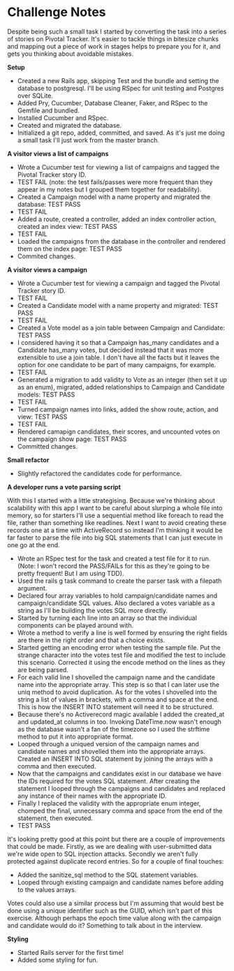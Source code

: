# Challenge Notes

Despite being such a small task I started by converting the task into a series of stories on Pivotal Tracker. It's easier to tackle things in bitesize chunks and mapping out a piece of work in stages helps to prepare you for it, and gets you thinking about avoidable mistakes.

**Setup**

-   Created a new Rails app, skipping Test and the bundle and setting the database to postgresql. I'll be using RSpec for unit testing and Postgres over SQLite.
-   Added Pry, Cucumber, Database Cleaner, Faker, and RSpec to the Gemfile and bundled.
-   Installed Cucumber and RSpec.
-   Created and migrated the database.
-   Initialized a git repo, added, committed, and saved. As it's just me doing a small task I'll just work from the master branch.

**A visitor views a list of campaigns**

-   Wrote a Cucumber test for viewing a list of campaigns and tagged the Pivotal Tracker story ID.
-   TEST FAIL (note: the test fails/passes were more frequent than they appear in my notes but I grouped them together for readability).
-   Created a Campaign model with a name property and migrated the database: TEST PASS
-   TEST FAIL
-   Added a route, created a controller, added an index controller action, created an index view: TEST PASS
-   TEST FAIL
-   Loaded the campaigns from the database in the controller and rendered them on the index page: TEST PASS
-   Commited changes.

**A visitor views a campaign**

-   Wrote a Cucumber test for viewing a campaign and tagged the Pivotal Tracker story ID.
-   TEST FAIL
-   Created a Candidate model with a name property and migrated: TEST PASS
-   TEST FAIL
-   Created a Vote model as a join table between Campaign and Candidate: TEST PASS
-   I considered having it so that a Campaign has_many candidates and a Candidate has_many votes, but decided instead that it was more extensible to use a join table. I don't have all the facts but it leaves the option for one candidate to be part of many campaigns, for example.
-   TEST FAIL
-   Generated a migration to add validity to Vote as an integer (then set it up as an enum), migrated, added relationships to Campaign and Candidate models: TEST PASS
-   TEST FAIL
-   Turned campaign names into links, added the show route, action, and view: TEST PASS
-   TEST FAIL
-   Rendered camapign candidates, their scores, and uncounted votes on the campaign show page: TEST PASS
-   Committed changes.

**Small refactor**

- Slightly refactored the candidates code for performance.

**A developer runs a vote parsing script**

With this I started with a little strategising. Because we're thinking about scalability with this app I want to be careful about slurping a whole file into memory, so for starters I'll use a sequential method like foreach to read the file, rather than something like readlines. Next I want to avoid creating these records one at a time with ActiveRecord so instead I'm thinking it would be far faster to parse the file into big SQL statements that I can just execute in one go at the end.

-   Wrote an RSpec test for the task and created a test file for it to run. (Note: I won't record the PASS/FAILs for this as they're going to be pretty frequent! But I am using TDD).
- Used the rails g task command to create the parser task with a filepath argument.
-   Declared four array variables to hold campaign/candidate names and campaign/candidate SQL values. Also declared a votes variable as a string as I'll be building the votes SQL more directly.
- Started by turning each line into an array so that the individual components can be played around with.
-   Wrote a method to verify a line is well formed by ensuring the right fields are there in the right order and that a choice exists.
- Started getting an encoding error when testing the sample file. Put the strange character into the votes test file and modified the test to include this scenario. Corrected it using the encode method on the lines as they are being parsed.
- For each valid line I shovelled the campaign name and the candidate name into the appropriate array. This step is so that I can later use the uniq method to avoid duplication. As for the votes I shovelled into the string a list of values in brackets, with a comma and space at the end. This is how the INSERT INTO statement will need it to be structured.
- Because there's no Activerecord magic available I added the created_at and updated_at columns in too. Invoking DateTime.now wasn't enough as the database wasn't a fan of the timezone so I used the strftime method to put it into appropriate format.
- Looped through a uniqued version of the campaign names and candidate names and shovelled them into the appropriate arrays. Created an INSERT INTO SQL statement by joining the arrays with a comma and then executed.
- Now that the campaigns and candidates exist in our database we have the IDs required for the votes SQL statement. After creating the statement I looped through the campaigns and candidates and replaced any instance of their names with the appropriate ID.
- Finally I replaced the validity with the appropriate enum integer, chomped the final, unnecessary comma and space from the end of the statement, then executed.
- TEST PASS

It's looking pretty good at this point but there are a couple of improvements that could be made. Firstly, as we are dealing with user-submitted data we're wide open to SQL injection attacks. Secondly we aren't fully protected against duplicate record entries. So for a couple of final touches:

- Added the sanitize_sql method to the SQL statement variables.
- Looped through existing campaign and candidate names before adding to the values arrays.

Votes could also use a similar process but I'm assuming that would best be done using a unique identifier such as the GUID, which isn't part of this exercise. Although perhaps the epoch time value along with the campaign and candidate would do it? Something to talk about in the interview.

**Styling**

- Started Rails server for the first time!
- Added some styling for fun.